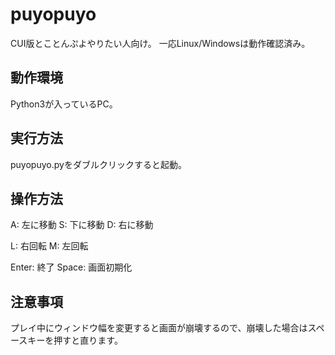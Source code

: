 # puyopuyo

CUI版とことんぷよやりたい人向け。
一応Linux/Windowsは動作確認済み。


## 動作環境
Python3が入っているPC。


## 実行方法
puyopuyo.pyをダブルクリックすると起動。


## 操作方法
A: 左に移動
S: 下に移動
D: 右に移動

L: 右回転
M: 左回転

Enter: 終了
Space: 画面初期化


## 注意事項
プレイ中にウィンドウ幅を変更すると画面が崩壊するので、崩壊した場合はスペースキーを押すと直ります。